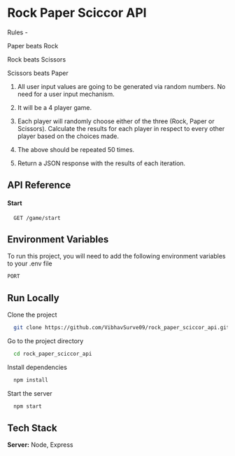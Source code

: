 
# Rock Paper Sciccor API

Rules -

Paper beats Rock
 
Rock beats Scissors

Scissors beats Paper
1) All user input values are going to be generated via random numbers. No need
for a user input mechanism.

2) It will be a 4 player game.

3) Each player will randomly choose either of the three (Rock, Paper or
Scissors). Calculate the results for each player in respect to every
other player based on the choices made.

4) The above should be repeated 50 times.

5) Return a JSON response with the results of each iteration.

## API Reference

#### Start

```http
  GET /game/start
```


## Environment Variables

To run this project, you will need to add the following environment variables to your .env file

`PORT`

## Run Locally

Clone the project

```bash
  git clone https://github.com/VibhavSurve09/rock_paper_sciccor_api.git
```

Go to the project directory

```bash
  cd rock_paper_sciccor_api
```

Install dependencies

```bash
  npm install
```

Start the server

```bash
  npm start
```


## Tech Stack


**Server:** Node, Express

